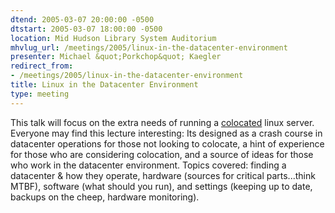 ```yaml
---
dtend: 2005-03-07 20:00:00 -0500
dtstart: 2005-03-07 18:00:00 -0500
location: Mid Hudson Library System Auditorium
mhvlug_url: /meetings/2005/linux-in-the-datacenter-environment
presenter: Michael &quot;Porkchop&quot; Kaegler
redirect_from:
- /meetings/2005/linux-in-the-datacenter-environment
title: Linux in the Datacenter Environment
type: meeting
---
```



This talk will focus on the extra needs of running a [colocated](http://www.google.com/search?num=50&amp;hl=en&amp;q=define:colocation) linux server. Everyone may find this lecture interesting: Its designed as a crash course in datacenter operations for those not looking to colocate, a hint of experience for those who are considering colocation, and a source of ideas for those who work in the datacenter environment. Topics covered: finding a datacenter &amp; how they operate, hardware (sources for critical parts...think MTBF), software (what should you run), and settings (keeping up to date, backups on the cheep, hardware monitoring).